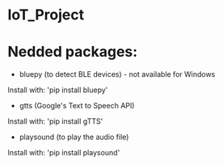 # IoT_Project

# Nedded packages:
- bluepy (to detect BLE devices) - not available for Windows

Install with:
'pip install bluepy'

- gtts (Google's Text to Speech API)

Install with:
'pip install gTTS'

- playsound (to play the audio file)

Install with:
'pip install playsound'